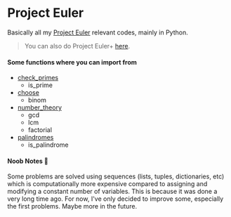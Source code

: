 # Project Euler
Basically all my [Project Euler](https://projecteuler.net/) relevant codes, mainly in Python.
> You can also do Project Euler+ [here](https://www.hackerrank.com/contests/projecteuler/challenges).

#### Some functions where you can import from
+ [check_primes](https://github.com/RussellDash332/Project-Euler/blob/main/check_primes.py)
    + is_prime
+ [choose](https://github.com/RussellDash332/Project-Euler/blob/main/choose.py)
    + binom
+ [number_theory](https://github.com/RussellDash332/Project-Euler/blob/main/number_theory.py)
    + gcd
    + lcm
    + factorial
+ [palindromes](https://github.com/RussellDash332/Project-Euler/blob/main/palindromes.py)
    + is_palindrome

#### Noob Notes 🤪
Some problems are solved using sequences (lists, tuples, dictionaries, etc) which is computationally more expensive compared to assigning and modifying a constant number of variables. This is because it was done a very long time ago. For now, I've only decided to improve some, especially the first problems. Maybe more in the future.